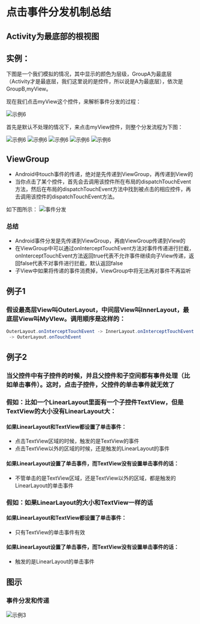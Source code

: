 # 点击事件分发机制总结
## Activity为最底部的根视图
## 实例：
下图是一个我们模拟的情况，其中显示的颜色为层级，GroupA为最底层（Activity才是最底层，我们这里说的是控件，所以说是A为最底层），依次是GroupB,myView。

现在我们点击myView这个控件，来解析事件分发的过程：

![示例6](https://github.com/MaosanDao/AndroidNote/blob/master/advanced/touch_event_11.png)

首先是默认不处理的情况下，来点击myView控件，则整个分发流程为下图：

![示例6](https://github.com/MaosanDao/AndroidNote/blob/master/advanced/touch_event_7.png)
![示例6](https://github.com/MaosanDao/AndroidNote/blob/master/advanced/touch_event_8.png)
![示例6](https://github.com/MaosanDao/AndroidNote/blob/master/advanced/touch_event_9.png)
![示例6](https://github.com/MaosanDao/AndroidNote/blob/master/advanced/touch_event_10.png)
![示例6](https://github.com/MaosanDao/AndroidNote/blob/master/advanced/touch_event_6.png)
## ViewGroup 
* Android中touch事件的传递，绝对是先传递到ViewGroup，再传递到View的
* 当你点击了某个控件，首先会去调用该控件所在布局的dispatchTouchEvent方法，然后在布局的dispatchTouchEvent方法中找到被点击的相应控件，再去调用该控件的dispatchTouchEvent方法。

如下图所示：
![事件分发](https://github.com/MaosanDao/AndroidNote/blob/master/advanced/touch_event_1.jpg)

### 总结
* Android事件分发是先传递到ViewGroup，再由ViewGroup传递到View的
* 在ViewGroup中可以通过onInterceptTouchEvent方法对事件传递进行拦截，onInterceptTouchEvent方法返回true代表不允许事件继续向子View传递，返回false代表不对事件进行拦截，默认返回false
* 子View中如果将传递的事件消费掉，ViewGroup中将无法再对事件不再监听

## 例子1
### 假设最高层View叫OuterLayout，中间层View叫InnerLayout，最底层View叫MyVIew。调用顺序是这样的：
```java
OuterLayout.onInterceptTouchEvent -> InnerLayout.onInterceptTouchEvent -> MyView.onTouchEvent -> InnerLayout.onTouchEvent
 -> OuterLayout.onTouchEvent
```
## 例子2
### 当父控件中有子控件的时候，并且父控件和子空间都有事件处理（比如单击事件）。这时，点击子控件，父控件的单击事件就无效了
### 假如：比如一个LinearLayout里面有一个子控件TextView，但是TextView的大小没有LinearLayout大：
#### 如果LinearLayout和TextView都设置了单击事件：
* 点击TextView区域的时候，触发的是TextView的事件
* 点击TextView以外的区域的时候，还是触发的LinearLayout的事件
#### 如果LinearLayout设置了单击事件，而TextView没有设置单击事件的话：
* 不管单击的是TextView区域，还是TextView以外的区域，都是触发的LinearLayout的单击事件
### 假如：如果LinearLayout的大小和TextView一样的话
#### 如果LinearLayout和TextView都设置了单击事件：
* 只有TextView的单击事件有效
#### 如果LinearLayout设置了单击事件，而TextView没有设置单击事件的话：
* 触发的是LinearLayout的单击事件
 ## 图示
 ### 事件分发和传递
 ![示例3](https://github.com/MaosanDao/AndroidNote/blob/master/advanced/touch_event_3.jpg)


 
